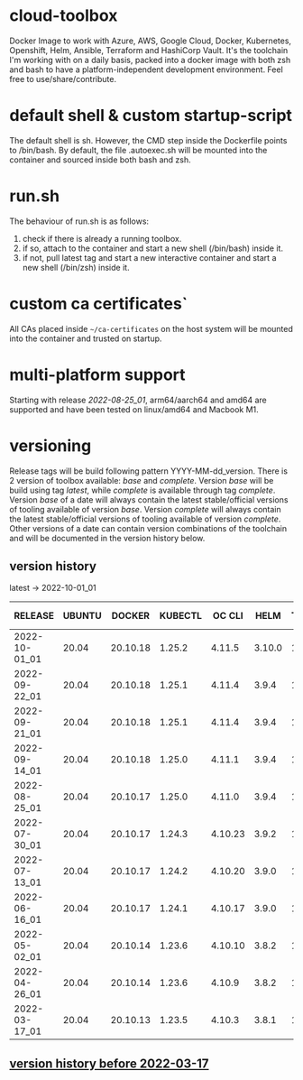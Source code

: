 # cloud-toolbox
Docker Image to work with Azure, AWS, Google Cloud, Docker, Kubernetes, Openshift, Helm, Ansible, Terraform and HashiCorp Vault.
It's the toolchain I'm working with on a daily basis, packed into a docker image with both zsh and bash to have a
platform-independent development environment.
Feel free to use/share/contribute.

# default shell & custom startup-script
The default shell is sh.
However, the CMD step inside the Dockerfile points to /bin/bash.
By default, the file .autoexec.sh will be mounted into the container and sourced inside both bash and zsh.

# run.sh
The behaviour of run.sh is as follows:
1. check if there is already a running toolbox.
1. if so, attach to the container and start a new shell (/bin/bash) inside it.
1. if not, pull latest tag and start a new interactive container and start a new shell (/bin/zsh) inside it.

# custom ca certificates`
All CAs placed inside ```~/ca-certificates``` on the host system will be mounted into the container and trusted on startup.

# multi-platform support
Starting with release *2022-08-25_01*, arm64/aarch64 and amd64 are supported and have been tested on linux/amd64 and Macbook M1.

# versioning
Release tags will be build following pattern YYYY-MM-dd_version.
There is 2 version of toolbox available: *base* and *complete*.
Version *base* will be build using tag *latest*, while *complete* is available through tag *complete*.
Version *base* of a date will always contain the latest stable/official versions of tooling available of version *base*.
Version *complete* will always contain the latest stable/official versions of tooling available of version *complete*. 
Other versions of a date can contain version combinations of the toolchain and will be documented in the version history
below.

## version history
latest -> 2022-10-01_01

| RELEASE       | UBUNTU | DOCKER   | KUBECTL | OC CLI  | HELM   | TERRAFORM | AWS CLI | AZ CLI | GCLOUD SDK | ANSIBLE | JINJA2 | OPENSSH | CRICTL | VAULT  | VELERO | SENTINEL |
|---------------|--------|----------|---------|---------|--------|-----------|---------|--------|------------|---------|--------|---------|--------|--------|--------|----------|
| 2022-10-01_01 | 20.04  | 20.10.18 | 1.25.2  | 4.11.5  | 3.10.0 | 1.3.1     | 1.25.85 | 2.40.0 | 404.0.0    | 6.4.0   | 3.1.2  | 9.0p1   | 1.25.0 | 1.11.4 | 1.9.2  | 0.18.12  |
| 2022-09-22_01 | 20.04  | 20.10.18 | 1.25.1  | 4.11.4  | 3.9.4  | 1.2.9     | 1.25.77 | 2.40.0 | 402.0.0    | 6.4.0   | 3.1.2  | 9.0p1   | 1.25.0 | 1.11.3 | 1.9.1  | 0.18.12  |
| 2022-09-21_01 | 20.04  | 20.10.18 | 1.25.1  | 4.11.4  | 3.9.4  | 1.2.9     | 1.25.77 | 2.40.0 | 402.0.0    | 6.4.0   | 3.1.2  | 9.0p1   | 1.25.0 | 1.11.3 | 1.9.1  | 0.18.12  |
| 2022-09-14_01 | 20.04  | 20.10.18 | 1.25.0  | 4.11.1  | 3.9.4  | 1.2.9     | 1.25.73 | 2.40.0 | 402.0.0    | 6.3.0   | 3.1.2  | 9.0p1   | 1.25.0 | 1.11.3 | 1.9.1  | 0.18.11  |
| 2022-08-25_01 | 20.04  | 20.10.17 | 1.25.0  | 4.11.0  | 3.9.4  | 1.2.8     | 1.25.60 | 2.39.0 | 399.0.0    | 6.3.0   | 3.1.2  | 9.0p1   | 1.24.2 | 1.11.2 | 1.9.1  | 0.18.11  |
| 2022-07-30_01 | 20.04  | 20.10.17 | 1.24.3  | 4.10.23 | 3.9.2  | 1.2.6     | 1.25.41 | 2.38.0 | 395.0.0    | 6.1.0   | 3.1.2  | 9.0p1   | 1.24.2 | 1.11.1 | 1.9.0  | 0.18.11  |
| 2022-07-13_01 | 20.04  | 20.10.17 | 1.24.2  | 4.10.20 | 3.9.0  | 1.2.5     | 1.25.28 | 2.38.0 | 393.0.0    | 6.1.0   | 3.1.2  | 9.0p1   | 1.24.2 | 1.11.0 | 1.9.0  | 0.18.11  |
| 2022-06-16_01 | 20.04  | 20.10.17 | 1.24.1  | 4.10.17 | 3.9.0  | 1.2.3     | 1.25.9  | 2.37.0 | 390.0.0    | 5.9.0   | 3.1.2  | 9.0p1   | 1.24.2 | 1.10.4 | 1.8.1  | 0.18.11  |
| 2022-05-02_01 | 20.04  | 20.10.14 | 1.23.6  | 4.10.10 | 3.8.2  | 1.1.9     | 1.23.4  | 2.36.0 | 383.0.1    | 5.7.0   | 3.1.2  | 9.0p1   | 1.23.0 | 1.10.2 | 1.8.1  | 0.18.9   |
| 2022-04-26_01 | 20.04  | 20.10.14 | 1.23.6  | 4.10.9  | 3.8.2  | 1.1.9     | 1.23.0  | 2.36.0 | 382.0.0    | 5.6.0   | 3.1.1  | 9.0p1   | 1.23.0 | 1.10.1 | 1.8.1  | 0.18.9   |
| 2022-03-17_01 | 20.04  | 20.10.13 | 1.23.5  | 4.10.3  | 3.8.1  | 1.1.7     | 1.22.76 | 2.34.1 | 377.0.0    | 5.5.0   | 3.0.3  | 8.9p1   | 1.23.0 | 1.9.4  | 1.8.1  | 0.18.7   |

## [ version history before 2022-03-17](https://github.com/ksandermann/cloud-toolbox/blob/master/docs/version_history.md)
